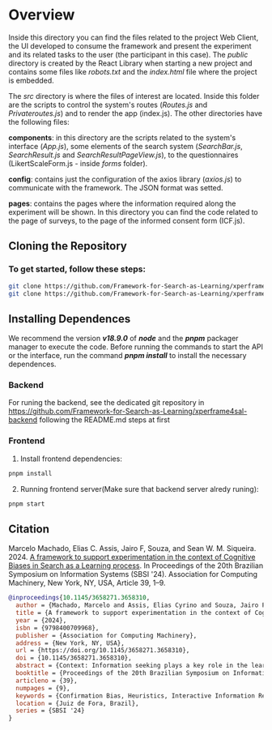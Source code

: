 # Overview

Inside this directory you can find the files related to the project Web Client, the UI developed to consume the framework and present the experiment and its related tasks to the user (the participant in this case). The _public_ directory is created by the React Library when starting a new project and contains some files like _robots.txt_ and the _index.html_ file where the project is embedded.

The _src_ directory is where the files of interest are located. Inside this folder are the scripts to control the system's routes (_Routes.js_ and _Privateroutes.js_) and to render the app (index.js). The other directories have the following files:

**components**: in this directory are the scripts related to the system's interface (_App.js_), some elements of the search system (_SearchBar.js_, _SearchResult.js_ and _SearchResultPageView.js_), to the questionnaires (LikertScaleForm.js - inside _forms_ folder).

**config**: contains just the configuration of the axios library (_axios.js_) to communicate with the framework. The JSON format was setted. 

**pages**: contains the pages where the information required along the experiment will be shown. In this directory you can find the code related to the page of surveys, to the page of the informed consent form (ICF.js).

## Cloning the Repository

### To get started, follow these steps:
```bash
git clone https://github.com/Framework-for-Search-as-Learning/xperframe4sal-backend.git
git clone https://github.com/Framework-for-Search-as-Learning/xperframe4sal-front.git
```

## Installing Dependences

We recommend the version **_v18.9.0_** of **_node_** and the **_pnpm_** packager manager to execute the code. Before running the commands to start the API or the interface, run the command **_pnpm install_** to install the necessary dependences.

### Backend ###

For runing the backend, see the dedicated git repository in https://github.com/Framework-for-Search-as-Learning/xperframe4sal-backend following the README.md steps at first

### Frontend ###

1. Install frontend dependencies:
```bash
pnpm install
```

2. Running frontend server(Make sure that backend server alredy runing):
```bash
pnpm start
```



## Citation
Marcelo Machado, Elias C. Assis, Jairo F, Souza, and Sean W. M. Siqueira. 2024. [A framework to support experimentation in the context of Cognitive Biases in Search as a Learning process](https://doi.org/10.1145/3658271.3658310). In Proceedings of the 20th Brazilian Symposium on Information Systems (SBSI '24). Association for Computing Machinery, New York, NY, USA, Article 39, 1–9.

```bibtex
@inproceedings{10.1145/3658271.3658310,
  author = {Machado, Marcelo and Assis, Elias Cyrino and Souza, Jairo Francisco and Siqueira, Sean Wolfgand Matsui},
  title = {A framework to support experimentation in the context of Cognitive Biases in Search as a Learning process},
  year = {2024},
  isbn = {9798400709968},
  publisher = {Association for Computing Machinery},
  address = {New York, NY, USA},
  url = {https://doi.org/10.1145/3658271.3658310},
  doi = {10.1145/3658271.3658310},
  abstract = {Context: Information seeking plays a key role in the learning process, enabling individuals to acquire knowledge and make well-informed decisions. However, this process is not exempt from cognitive biases that can distort the way we interpret and use available information. Ongoing research seeks to comprehend and mitigate these biases to enhance search efficacy and promote effective learning. Problem: Despite these efforts, existing empirical experimentation remain confined to isolated platforms, hindering reproducibility and collaborative progress within the field. This limitation underscores a critical need for a more unified approach to experimentation. Solution: In response, we propose a comprehensive framework designed to support and standardize experimentation. IS theory: Our approach aligns with Design Theory, establishing a connection between cognitive biases and the technical dimensions of the information system. Method: To define the requirements of the proposed framework, a thorough literature review on cognitive biases in search was conducted. The framework’s efficacy is demonstrated through a proof of concept. Summary of Results: We showcase the framework applicability by instantiating it with a study on confirmation bias within a health-related search task. This implementation is particularly relevant as it integrates crucial components and requirements identified in previous research. Contributions and Impact in IS area: Our proposed framework bridges a significant gap in the field by presenting a standardized approach to conducting experiments on information seeking and cognitive biases. This not only fortifies the reliability of individual studies but also fosters collaborative efforts, enabling a more profound understanding of information-seeking behaviors across diverse domains within the Information Systems community.},
  booktitle = {Proceedings of the 20th Brazilian Symposium on Information Systems},
  articleno = {39},
  numpages = {9},
  keywords = {Confirmation Bias, Heuristics, Interactive Information Retrieval, Search as Learning},
  location = {Juiz de Fora, Brazil},
  series = {SBSI '24}
}
```
